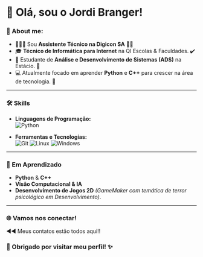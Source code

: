 # 👋 Olá, sou o Jordi Branger! 

### 🎯 About me:
- 👨🏽‍💻 Sou **Assistente Técnico na Digicon SA** 🙏🏻
- 🎓 **Técnico de Informática para Internet** na QI Escolas & Faculdades. ✔️
- 📘 Estudante de **Análise e Desenvolvimento de Sistemas (ADS)** na Estácio.  🔄
- 💻 Atualmente focado em aprender **Python** e **C++** para crescer na área de tecnologia. 🎯

--- 

### 🛠️ Skills
- **Linguagens de Programação:**  
  ![Python](https://img.shields.io/badge/Python-3.10-blue)
  
- **Ferramentas e Tecnologias:**  
  ![Git](https://img.shields.io/badge/Git-✔️-lightgrey) ![Linux](https://img.shields.io/badge/Linux-Ubuntu-important) 
  ![Windows](https://img.shields.io/badge/Windows-✔️-lightblue)

---

### 🌱 Em Aprendizado
- **Python** & **C++**
- **Visão Computacional & IA**  
- **Desenvolvimento de Jogos 2D** *(GameMaker com temática de terror psicológico em Desenvolvimento)*.  

---
### 🌐 Vamos nos conectar!

◀️◀️ Meus contatos estão todos aqui!!

### 🙏 Obrigado por visitar meu perfil! ✨
